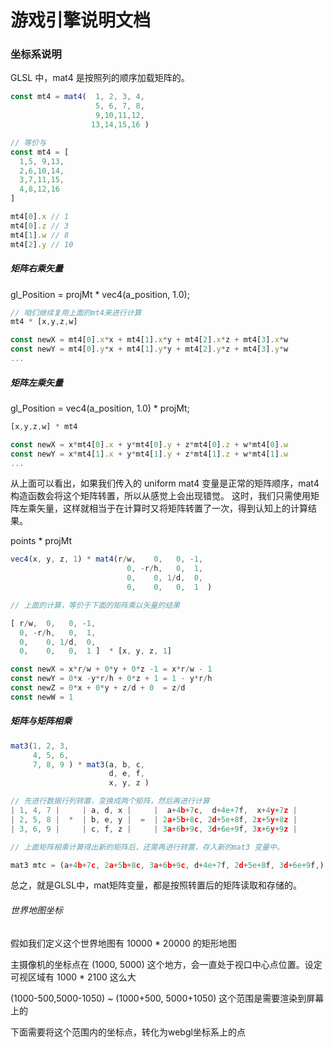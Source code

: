 # 游戏引擎说明文档


### 坐标系说明
GLSL 中，mat4 是按照列的顺序加载矩阵的。

```js
const mt4 = mat4(  1, 2, 3, 4, 
                   5, 6, 7, 8, 
                   9,10,11,12, 
                  13,14,15,16 )

// 等价与
const mt4 = [
  1,5, 9,13,
  2,6,10,14,
  3,7,11,15,
  4,8,12,16
]

mt4[0].x // 1 
mt4[0].z // 3 
mt4[1].w // 8
mt4[2].y // 10 

```

##### 矩阵右乘矢量  
gl_Position = projMt * vec4(a_position, 1.0);

```js
// 咱们继续复用上面的mt4来进行计算
mt4 * [x,y,z,w]

const newX = mt4[0].x*x + mt4[1].x*y + mt4[2].x*z + mt4[3].x*w
const newY = mt4[0].y*x + mt4[1].y*y + mt4[2].y*z + mt4[3].y*w
...

```


##### 矩阵左乘矢量
gl_Position = vec4(a_position, 1.0) * projMt;

```js
[x,y,z,w] * mt4

const newX = x*mt4[0].x + y*mt4[0].y + z*mt4[0].z + w*mt4[0].w
const newY = x*mt4[1].x + y*mt4[1].y + z*mt4[1].z + w*mt4[1].w
...

```

从上面可以看出，如果我们传入的 uniform mat4 变量是正常的矩阵顺序，mat4构造函数会将这个矩阵转置，所以从感觉上会出现错觉。
这时，我们只需使用矩阵左乘矢量，这样就相当于在计算时又将矩阵转置了一次，得到认知上的计算结果。

points * projMt

```js
vec4(x, y, z, 1) * mat4(r/w,    0,   0, -1,
                          0, -r/h,   0,  1,
                          0,    0, 1/d,  0,
                          0,    0,   0,  1  )

// 上面的计算，等价于下面的矩阵乘以矢量的结果

[ r/w,  0,   0, -1,
  0, -r/h,   0,  1,
  0,    0, 1/d,  0,
  0,    0,   0,  1 ]  * [x, y, z, 1]

const newX = x*r/w + 0*y + 0*z -1 = x*r/w - 1
const newY = 0*x -y*r/h + 0*z + 1 = 1 - y*r/h
const newZ = 0*x + 0*y + z/d + 0  = z/d
const newW = 1
```
                  
##### 矩阵与矩阵相乘  

```js
mat3(1, 2, 3, 
     4, 5, 6, 
     7, 8, 9 ) * mat3(a, b, c, 
                      d, e, f, 
                      x, y, z ) 

// 先进行数据行列转置，变换成两个矩阵，然后再进行计算
| 1, 4, 7 |     | a, d, x |     |  a+4b+7c,  d+4e+7f,  x+4y+7z |
| 2, 5, 8 |  *  | b, e, y |  =  | 2a+5b+8c, 2d+5e+8f, 2x+5y+8z |
| 3, 6, 9 |     | c, f, z |     | 3a+6b+9c, 3d+6e+9f, 3x+6y+9z |

// 上面矩阵相乘计算得出新的矩阵后，还需再进行转置，存入新的mat3 变量中。

mat3 mtc = (a+4b+7c, 2a+5b+8c, 3a+6b+9c, d+4e+7f, 2d+5e+8f, 3d+6e+9f,)

```

总之，就是GLSL中，mat矩阵变量，都是按照转置后的矩阵读取和存储的。


###### 世界地图坐标  

假如我们定义这个世界地图有 10000 * 20000 的矩形地图

主摄像机的坐标点在 (1000, 5000) 这个地方，会一直处于视口中心点位置。设定可视区域有 1000 * 2100 这么大

(1000-500,5000-1050) ~ (1000+500, 5000+1050) 这个范围是需要渲染到屏幕上的

下面需要将这个范围内的坐标点，转化为webgl坐标系上的点



